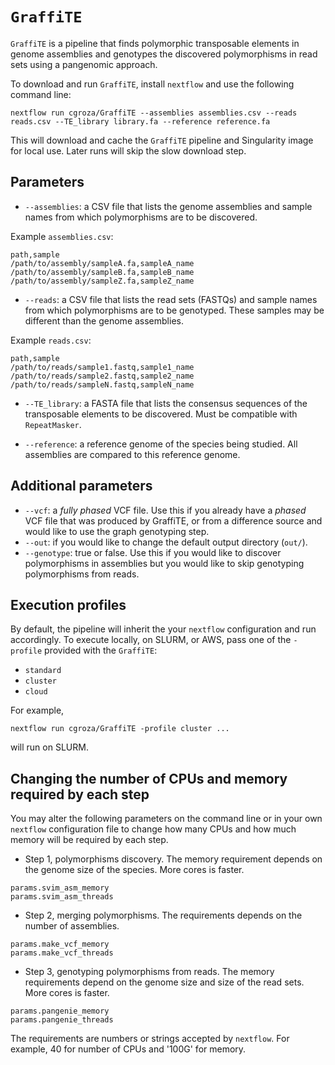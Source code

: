 # `GraffiTE`

`GraffiTE` is a pipeline that finds polymorphic transposable elements in genome assemblies and genotypes the discovered polymorphisms in read sets using a pangenomic approach.

To download and run `GraffiTE`, install `nextflow` and use the following command line:

```
nextflow run cgroza/GraffiTE --assemblies assemblies.csv --reads reads.csv --TE_library library.fa --reference reference.fa
```

This will download and cache the `GraffiTE` pipeline and Singularity image for local use. Later runs will skip the slow download step.

## Parameters
- `--assemblies`: a CSV file that lists the genome assemblies and sample names from which polymorphisms are to be discovered.

Example `assemblies.csv`:
```
path,sample
/path/to/assembly/sampleA.fa,sampleA_name
/path/to/assembly/sampleB.fa,sampleB_name
/path/to/assembly/sampleZ.fa,sampleZ_name

```

- `--reads`: a CSV file that lists the read sets (FASTQs) and sample names from which polymorphisms are to be genotyped. These samples may be different than the genome assemblies.

Example `reads.csv`:
```
path,sample
/path/to/reads/sample1.fastq,sample1_name
/path/to/reads/sample2.fastq,sample2_name
/path/to/reads/sampleN.fastq,sampleN_name

```

- `--TE_library`: a FASTA file that lists the consensus sequences of the transposable elements to be discovered. Must be compatible with `RepeatMasker`.

- `--reference`: a reference genome of the species being studied. All assemblies are compared to this reference genome.

## Additional parameters

- `--vcf`: a *fully phased* VCF file. Use this if you already have a *phased* VCF file that was produced by GraffiTE, or from a difference source and would like to use the graph genotyping step.
- `--out`: if you would like to change the default output directory (`out/`).
- `--genotype`: true or false. Use this if you would like to discover polymorphisms in assemblies but you would like to skip genotyping polymorphisms from reads.


## Execution profiles
By default, the pipeline will inherit the your `nextflow` configuration and run accordingly.
To execute locally, on SLURM, or AWS, pass one of the `-profile` provided with the `GraffiTE`:
- `standard`
- `cluster`
- `cloud`

For example,
```
nextflow run cgroza/GraffiTE -profile cluster ...
```
will run on SLURM.

## Changing the number of CPUs and memory required by each step
You may alter the following parameters on the command line or in your own `nextflow` configuration file to change how many CPUs and how much memory will be required by each step.

- Step 1, polymorphisms discovery. The memory requirement depends on the genome size of the species. More cores is faster.
```
params.svim_asm_memory
params.svim_asm_threads
```

- Step 2, merging polymorphisms. The requirements depends on the number of assemblies.
```
params.make_vcf_memory
params.make_vcf_threads
```
- Step 3, genotyping polymorphisms from reads. The memory requirements depend on the genome size and size of the read sets. More cores is faster.
```
params.pangenie_memory
params.pangenie_threads
```

The requirements are numbers or strings accepted by `nextflow`. For example, 40 for number of CPUs and '100G' for memory.
